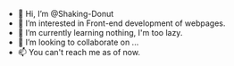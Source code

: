 - 👋 Hi, I’m @Shaking-Donut
- 👀 I’m interested in Front-end development of webpages.
- 🌱 I’m currently learning nothing, I'm too lazy.
- 💞️ I’m looking to collaborate on ...
- 📫 You can't reach me as of now.

<!---
Shaking-Donut/Shaking-Donut is a ✨ special ✨ repository because its `README.md` (this file) appears on your GitHub profile.
You can click the Preview link to take a look at your changes.
--->
